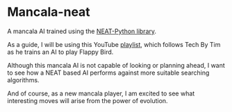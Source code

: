 # Mancala-neat
A mancala AI trained using the [NEAT-Python library](https://neat-python.readthedocs.io/en/latest/).

As a guide, I will be using this YouTube [playlist](https://www.youtube.com/playlist?list=PLzMcBGfZo4-lwGZWXz5Qgta_YNX3_vLS2), which follows Tech By Tim as he trains an AI to play Flappy Bird.

Although this mancala AI is not capable of looking or planning ahead, I want to see how a NEAT based AI performs against more suitable searching algorithms.

And of course, as a new mancala player, I am excited to see what interesting moves will arise from the power of evolution.
